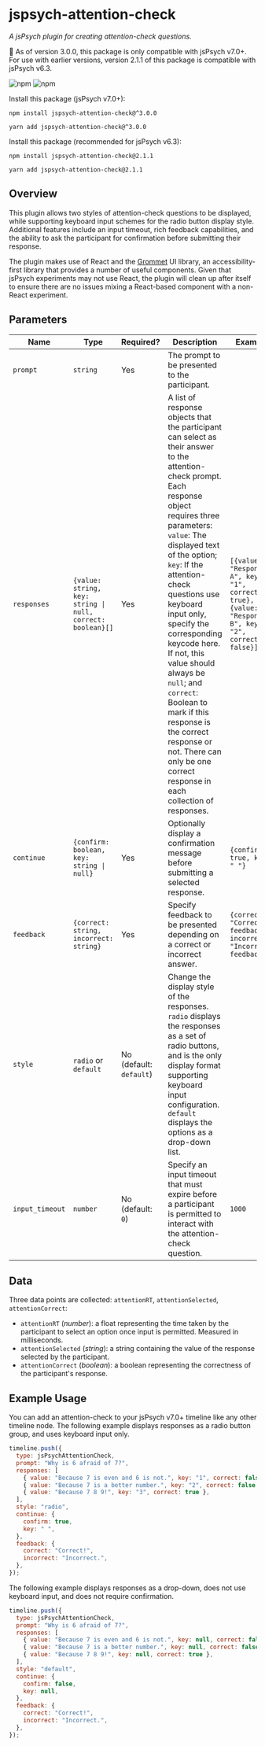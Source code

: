 # jspsych-attention-check

_A jsPsych plugin for creating attention-check questions._

🚨 As of version 3.0.0, this package is only compatible with jsPsych v7.0+. For use with earlier versions, version 2.1.1 of this package is compatible with jsPsych v6.3.

![npm](https://img.shields.io/npm/v/jspsych-attention-check) ![npm](https://img.shields.io/npm/dt/jspsych-attention-check)

Install this package (jsPsych v7.0+):

```Shell
npm install jspsych-attention-check@^3.0.0
```

```Shell
yarn add jspsych-attention-check@^3.0.0
```

Install this package (recommended for jsPsych v6.3):

```Shell
npm install jspsych-attention-check@2.1.1
```

```Shell
yarn add jspsych-attention-check@2.1.1
```

## Overview

This plugin allows two styles of attention-check questions to be displayed, while supporting keyboard input schemes for the radio button display style. Additional features include an input timeout, rich feedback capabilities, and the ability to ask the participant for confirmation before submitting their response.

The plugin makes use of React and the [Grommet](https://v2.grommet.io) UI library, an accessibility-first library that provides a number of useful components. Given that jsPsych experiments may not use React, the plugin will clean up after itself to ensure there are no issues mixing a React-based component with a non-React experiment.

## Parameters

| Name            | Type                                                       | Required?               | Description                                                                                                                                                                                                                                                                                                                                                                                                                                                                                                       | Example                                                                                             |
| --------------- | ---------------------------------------------------------- | ----------------------- | ----------------------------------------------------------------------------------------------------------------------------------------------------------------------------------------------------------------------------------------------------------------------------------------------------------------------------------------------------------------------------------------------------------------------------------------------------------------------------------------------------------------- | --------------------------------------------------------------------------------------------------- |
| `prompt`        | `string`                                                   | Yes                     | The prompt to be presented to the participant.                                                                                                                                                                                                                                                                                                                                                                                                                                                                    |                                                                                                     |
| `responses`     | `{value: string, key: string \| null, correct: boolean}[]` | Yes                     | A list of response objects that the participant can select as their answer to the attention-check prompt. Each response object requires three parameters: `value`: The displayed text of the option; `key`: If the attention-check questions use keyboard input only, specify the corresponding keycode here. If not, this value should always be `null`; and `correct`: Boolean to mark if this response is the correct response or not. There can only be one correct response in each collection of responses. | `[{value: "Response A", key: "1", correct: true}, {value: "Response B", key: "2", correct: false}]` |
| `continue`      | `{confirm: boolean, key: string \| null}`                  | Yes                     | Optionally display a confirmation message before submitting a selected response.                                                                                                                                                                                                                                                                                                                                                                                                                                  | `{confirm: true, key: " "}`                                                                         |
| `feedback`      | `{correct: string, incorrect: string}`                     | Yes                     | Specify feedback to be presented depending on a correct or incorrect answer.                                                                                                                                                                                                                                                                                                                                                                                                                                      | `{correct: "Correct feedback.", incorrect: "Incorrect feedback."}`                                  |
| `style`         | `radio` or `default`                                       | No (default: `default`) | Change the display style of the responses. `radio` displays the responses as a set of radio buttons, and is the only display format supporting keyboard input configuration. `default` displays the options as a drop-down list.                                                                                                                                                                                                                                                                                  |                                                                                                     |
| `input_timeout` | `number`                                                   | No (default: `0`)       | Specify an input timeout that must expire before a participant is permitted to interact with the attention-check question.                                                                                                                                                                                                                                                                                                                                                                                        | `1000`                                                                                              |

## Data

Three data points are collected: `attentionRT`, `attentionSelected`, `attentionCorrect`:

- `attentionRT` (_number_): a float representing the time taken by the participant to select an option once input is permitted. Measured in milliseconds.
- `attentionSelected` (_string_): a string containing the value of the response selected by the participant.
- `attentionCorrect` (_boolean_): a boolean representing the correctness of the participant's response.

## Example Usage

You can add an attention-check to your jsPsych v7.0+ timeline like any other timeline node. The following example displays responses as a radio button group, and uses keyboard input only.

```javascript
timeline.push({
  type: jsPsychAttentionCheck,
  prompt: "Why is 6 afraid of 7?",
  responses: [
    { value: "Because 7 is even and 6 is not.", key: "1", correct: false },
    { value: "Because 7 is a better number.", key: "2", correct: false },
    { value: "Because 7 8 9!", key: "3", correct: true },
  ],
  style: "radio",
  continue: {
    confirm: true,
    key: " ",
  },
  feedback: {
    correct: "Correct!",
    incorrect: "Incorrect.",
  },
});
```

The following example displays responses as a drop-down, does not use keyboard input, and does not require confirmation.

```javascript
timeline.push({
  type: jsPsychAttentionCheck,
  prompt: "Why is 6 afraid of 7?",
  responses: [
    { value: "Because 7 is even and 6 is not.", key: null, correct: false },
    { value: "Because 7 is a better number.", key: null, correct: false },
    { value: "Because 7 8 9!", key: null, correct: true },
  ],
  style: "default",
  continue: {
    confirm: false,
    key: null,
  },
  feedback: {
    correct: "Correct!",
    incorrect: "Incorrect.",
  },
});
```
